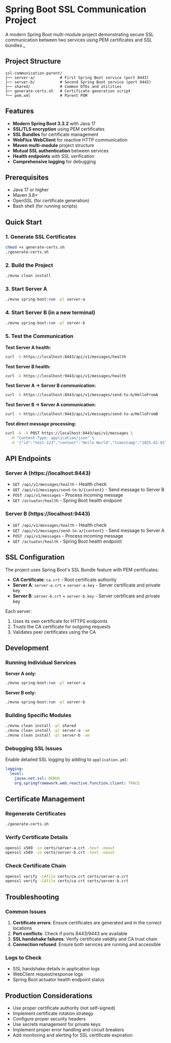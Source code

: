 # Spring Boot SSL Communication Project

A modern Spring Boot multi-module project demonstrating secure SSL communication between two services using PEM certificates and SSL bundles._

## Project Structure

```
ssl-communication-parent/
├── server-a/           # First Spring Boot service (port 8443)
├── server-b/           # Second Spring Boot service (port 9443)
├── shared/             # Common DTOs and utilities
├── generate-certs.sh   # Certificate generation script
└── pom.xml             # Parent POM
```

## Features

- **Modern Spring Boot 3.3.2** with Java 17
- **SSL/TLS encryption** using PEM certificates
- **SSL Bundles** for certificate management
- **WebFlux WebClient** for reactive HTTP communication
- **Maven multi-module** project structure
- **Mutual SSL authentication** between services
- **Health endpoints** with SSL verification
- **Comprehensive logging** for debugging

## Prerequisites

- Java 17 or higher
- Maven 3.8+
- OpenSSL (for certificate generation)
- Bash shell (for running scripts)

## Quick Start

### 1. Generate SSL Certificates

```bash
chmod +x generate-certs.sh
./generate-certs.sh
```

### 2. Build the Project

```bash
./mvnw clean install
```

### 3. Start Server A

```bash
./mvnw spring-boot:run -pl server-a
```

### 4. Start Server B (in a new terminal)

```bash
./mvnw spring-boot:run -pl server-b
```

### 5. Test the Communication

**Test Server A health:**
```bash
curl -k https://localhost:8443/api/v1/messages/health
```

**Test Server B health:**
```bash
curl -k https://localhost:9443/api/v1/messages/health
```

**Test Server A → Server B communication:**
```bash
curl -k https://localhost:8443/api/v1/messages/send-to-b/HelloFromA
```

**Test Server B → Server A communication:**
```bash
curl -k https://localhost:9443/api/v1/messages/send-to-a/HelloFromB
```

**Test direct message processing:**
```bash
curl -k -X POST https://localhost:8443/api/v1/messages \
  -H "Content-Type: application/json" \
  -d '{"id":"test-123","content":"Hello World","timestamp":"2025-01-01T12:00:00Z","source":"client"}'
```

## API Endpoints

### Server A (https://localhost:8443)
- `GET /api/v1/messages/health` - Health check
- `GET /api/v1/messages/send-to-b/{content}` - Send message to Server B
- `POST /api/v1/messages` - Process incoming message
- `GET /actuator/health` - Spring Boot health endpoint

### Server B (https://localhost:9443)
- `GET /api/v1/messages/health` - Health check
- `GET /api/v1/messages/send-to-a/{content}` - Send message to Server A
- `POST /api/v1/messages` - Process incoming message
- `GET /actuator/health` - Spring Boot health endpoint

## SSL Configuration

The project uses Spring Boot's SSL Bundle feature with PEM certificates:

- **CA Certificate**: `ca.crt` - Root certificate authority
- **Server A**: `server-a.crt` + `server-a.key` - Server certificate and private key
- **Server B**: `server-b.crt` + `server-b.key` - Server certificate and private key

Each server:
1. Uses its own certificate for HTTPS endpoints
2. Trusts the CA certificate for outgoing requests
3. Validates peer certificates using the CA

## Development

### Running Individual Services

**Server A only:**
```bash
./mvnw spring-boot:run -pl server-a
```

**Server B only:**
```bash
./mvnw spring-boot:run -pl server-b
```

### Building Specific Modules

```bash
./mvnw clean install -pl shared
./mvnw clean install -pl server-a -am
./mvnw clean install -pl server-b -am
```

### Debugging SSL Issues

Enable detailed SSL logging by adding to `application.yml`:
```yaml
logging:
  level:
    javax.net.ssl: DEBUG
    org.springframework.web.reactive.function.client: TRACE
```

## Certificate Management

### Regenerate Certificates
```bash
./generate-certs.sh
```

### Verify Certificate Details
```bash
openssl x509 -in certs/server-a.crt -text -noout
openssl x509 -in certs/server-b.crt -text -noout
```

### Check Certificate Chain
```bash
openssl verify -CAfile certs/ca.crt certs/server-a.crt
openssl verify -CAfile certs/ca.crt certs/server-b.crt
```

## Troubleshooting

### Common Issues

1. **Certificate errors**: Ensure certificates are generated and in the correct locations
2. **Port conflicts**: Check if ports 8443/9443 are available
3. **SSL handshake failures**: Verify certificate validity and CA trust chain
4. **Connection refused**: Ensure both services are running and accessible

### Logs to Check

- SSL handshake details in application logs
- WebClient request/response logs
- Spring Boot actuator health endpoint status

## Production Considerations

- Use proper certificate authority (not self-signed)
- Implement certificate rotation strategy
- Configure proper security headers
- Use secrets management for private keys
- Implement proper error handling and circuit breakers
- Add monitoring and alerting for SSL certificate expiration